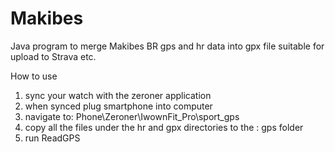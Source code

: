# Makibes

Java program to merge Makibes BR gps and hr data into gpx file suitable for upload to Strava etc.

How to use
1. sync your watch with the zeroner application
2. when synced plug smartphone into computer
3. navigate to: Phone\Zeroner\IwownFit_Pro\sport_gps
4. copy all the files under the hr and gpx directories to the : gps folder
5. run ReadGPS

